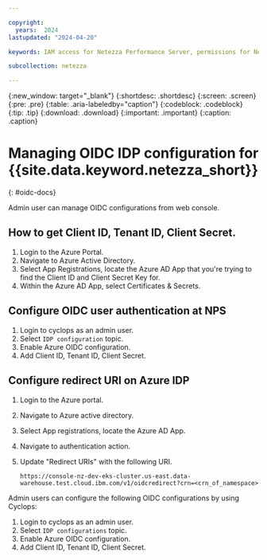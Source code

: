 ```yaml
---

copyright:
  years:  2024
lastupdated: "2024-04-20"

keywords: IAM access for Netezza Performance Server, permissions for Netezza Performance Server, identity and access management for Netezza Performance Server, roles for Netezza Performance Server, actions for Netezza Performance Server, assigning access for Netezza Performance Server

subcollection: netezza

---
```


{:new_window: target="_blank"}
{:shortdesc: .shortdesc}
{:screen: .screen}
{:pre: .pre}
{:table: .aria-labeledby="caption"}
{:codeblock: .codeblock}
{:tip: .tip}
{:download: .download}
{:important: .important}
{:caption: .caption}

# Managing OIDC IDP configuration for {{site.data.keyword.netezza_short}}
{: #oidc-docs}

Admin user can manage OIDC configurations from web console.

## How to get Client ID, Tenant ID, Client Secret.

1. Login to the Azure Portal.
2. Navigate to Azure Active Directory.
3. Select App Registrations, locate the Azure AD App that you're trying to find the Client ID and Client Secret Key for.
4. Within the Azure AD App, select Certificates & Secrets.

## Configure OIDC user authentication at NPS

1. Login to cyclops as an admin user.
2. Select `IDP configuration` topic.
3. Enable Azure OIDC configuration.
4. Add Client ID, Tenant ID, Client Secret.

<!-- ## Steps to get OIDC redirect URI

Use console base URL and append `v1/oidcredirect?crn=<crn_of_namespace>`.

Example:

For console base URL :

   ```
   https://console-nz-dev-eks-cluster.us-east.data-warehouse.test.cloud.ibm.com/#/?crn=<crn_of_namespace>
   ```
   {: codeblock}

OIDC redirect URI is :

   ```
   https://console-nz-dev-eks-cluster.us-east.data-warehouse.test.cloud.ibm.com/v1/oidcredirect?crn=<crn_of_namespace>
   ```
   {: codeblock} -->

## Configure redirect URI on Azure IDP

1. Login to the Azure portal.
2. Navigate to Azure active directory.
3. Select App registrations, locate the Azure AD App.
3. Navigate to authentication action.
4. Update "Redirect URIs" with the following URI.

   ```url
   https://console-nz-dev-eks-cluster.us-east.data-warehouse.test.cloud.ibm.com/v1/oidcredirect?crn=<crn_of_namespace>
   ```


Admin users can configure the following OIDC configurations by using Cyclops:

1. Login to cyclops as an admin user.
1. Select `IDP configurations` topic.
1. Enable Azure OIDC configuration.
1. Add Client ID, Tenant ID, Client Secret.
